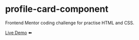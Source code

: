 # profile-card-component

Frontend Mentor coding challenge for practise HTML and CSS.

<a href='https://kire21.github.io/profile-card-component/'>Live Demo</a> ⬅️
